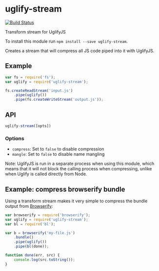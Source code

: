 # uglify-stream

[![Build Status](https://travis-ci.org/conradz/uglify-stream.svg)](https://travis-ci.org/conradz/uglify-stream)

Transform stream for UglifyJS

To install this module run `npm install --save uglify-stream`.

Creates a stream that will compress all JS code piped into it with UglifyJS.

## Example

```js
var fs = require('fs');
var uglify = require('uglify-stream');

fs.createReadStream('input.js')
    .pipe(uglify())
    .pipe(fs.createWriteStream('output.js'));
```

## API

```js
uglify-stream([opts])
```

### Options

 * `compress`: Set to `false` to disable compression
 * `mangle`: Set to `false` to disable name mangling

Note: UglifyJS is run in a separate process when using this module, which means
that it will not block the calling process when compressing, unlike when Uglify
is called directly from Node.

## Example: compress browserify bundle

Using a transform stream makes it very simple to compress the bundle output
from [Browserify](https://github.com/substack/node-browserify):

```js
var browserify = require('browserify');
var uglify = require('uglify-stream');
var bl = require('bl');

var b = browserify('my-file.js')
    .bundle()
    .pipe(uglify())
    .pipe(bl(done));

function done(err, src) {
    console.log(src.toString());
}
```

